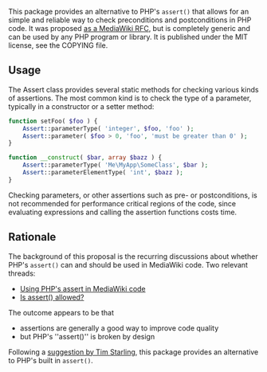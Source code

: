 This package provides an alternative to PHP's `assert()` that allows for an simple and reliable way
to check preconditions and postconditions in PHP code. It was proposed [as a MediaWiki RFC](https://www.mediawiki.org/wiki/Requests_for_comment/Assert),
but is completely generic and can be used by any PHP program or library. It is published under the
MIT license, see the COPYING file.

Usage
-------

The Assert class provides several static methods for checking various kinds of assertions.
The most common kind is to check the type of a parameter, typically in a constructor or a
setter method:

```php
function setFoo( $foo ) {
    Assert::parameterType( 'integer', $foo, 'foo' );
    Assert::parameter( $foo > 0, 'foo', 'must be greater than 0' );
}

function __construct( $bar, array $bazz ) {
    Assert::parameterType( 'Me\MyApp\SomeClass', $bar );
    Assert::parameterElementType( 'int', $bazz );
}
```

Checking parameters, or other assertions such as pre- or postconditions, is not recommended for
performance critical regions of the code, since evaluating expressions and calling the assertion
functions costs time.


Rationale
-----------
The background of this proposal is the recurring discussions about whether PHP's `assert()`
can and should be used in MediaWiki code. Two relevant threads:
* [Using PHP's assert in MediaWiki code](https://lists.wikimedia.org/hyperkitty/list/wikitech-l@lists.wikimedia.org/thread/QPIUK62DQTG7M5X6YFMSAAVFG3KWLTX2/)
* [Is assert() allowed?](https://lists.wikimedia.org/hyperkitty/list/wikitech-l@lists.wikimedia.org/thread/2VJZQCIADFDKGVTIVKDOTJISPVMNWJAQ/)

The outcome appears to be that
* assertions are generally a good way to improve code quality
* but PHP's ''assert()'' is broken by design

Following a [suggestion by Tim Starling](https://lists.wikimedia.org/hyperkitty/list/wikitech-l@lists.wikimedia.org/message/TMWLEOYMG42ASPYFEVTQKRSXK77W26CW/),
this package provides an alternative to PHP's built in `assert()`.
